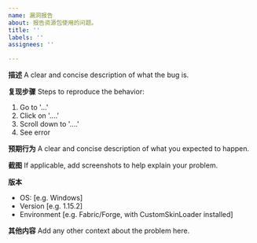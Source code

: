```yaml
---
name: 漏洞报告
about: 报告资源包使用的问题。
title: ''
labels: ''
assignees: ''

---
```


**描述**
A clear and concise description of what the bug is.

**复现步骤**
Steps to reproduce the behavior:
1. Go to '...'
2. Click on '....'
3. Scroll down to '....'
4. See error

**预期行为**
A clear and concise description of what you expected to happen.

**截图**
If applicable, add screenshots to help explain your problem.

**版本**
 - OS: [e.g. Windows]
 - Version [e.g. 1.15.2]
 - Environment [e.g. Fabric/Forge, with CustomSkinLoader installed]

**其他内容**
Add any other context about the problem here.
